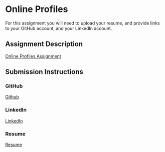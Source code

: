 # Online Profiles
For this assignment you will need to upload your resume, and provide links to your GitHub account, and your LinkedIn account.

## Assignment Description
[Online Profiles Assignment](https://education.launchcode.org/liftoff/assignments/online-profiles/)

## Submission Instructions

### GitHub
[Github](https://github.com/bpswim90)

### LinkedIn
[LinkedIn](https://www.linkedin.com/in/william-paulsen)

### Resume
[Resume](/C1-Online_Profiles/williampaulsen_resume.pdf)
